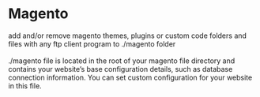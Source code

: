 # Magento

add and/or remove magento themes, plugins or custom code folders and files with any ftp client program to ./magento folder
<br /><br />./magento file is located in the root of your magento file directory and contains your website’s base configuration details, such as database connection information.
You can set custom configuration for your website in this file.
